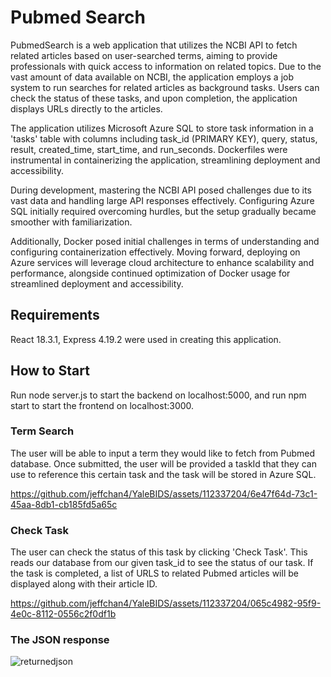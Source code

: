 # Pubmed Search
PubmedSearch is a web application that utilizes the NCBI API to fetch related articles based on user-searched terms, aiming to provide professionals with quick access to information on related topics. Due to the vast amount of data available on NCBI, the application employs a job system to run searches for related articles as background tasks. Users can check the status of these tasks, and upon completion, the application displays URLs directly to the articles. 

The application utilizes Microsoft Azure SQL to store task information in a 'tasks' table with columns including task_id (PRIMARY KEY), query, status, result, created_time, start_time, and run_seconds. Dockerfiles were instrumental in containerizing the application, streamlining deployment and accessibility.

During development, mastering the NCBI API posed challenges due to its vast data and handling large API responses effectively. Configuring Azure SQL initially required overcoming hurdles, but the setup gradually became smoother with familiarization.

Additionally, Docker posed initial challenges in terms of understanding and configuring containerization effectively. Moving forward, deploying on Azure services will leverage cloud architecture to enhance scalability and performance, alongside continued optimization of Docker usage for streamlined deployment and accessibility.

## Requirements

React 18.3.1, Express 4.19.2 were used in creating this application.

## How to Start
Run node server.js to start the backend on localhost:5000, and run npm start to start the frontend on localhost:3000.

### Term Search
The user will be able to input a term they would like to fetch from Pubmed database. Once submitted, the user will be provided a taskId that they can use to reference this certain task and the task will be stored in Azure SQL.



https://github.com/jeffchan4/YaleBIDS/assets/112337204/6e47f64d-73c1-45aa-8db1-cb185fd5a65c




### Check Task
The user can check the status of this task by clicking 'Check Task'. This reads our database from our given task_id to see the status of our task.
If the task is completed, a list of URLS to related Pubmed articles will be displayed along with their article ID.




https://github.com/jeffchan4/YaleBIDS/assets/112337204/065c4982-95f9-4e0c-8112-0556c2f0df1b


### The JSON response


![returnedjson](https://github.com/jeffchan4/YaleBIDS/assets/112337204/d3df7024-bfbe-4714-9e4d-b6db78a90175)



